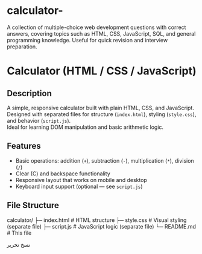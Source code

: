# calculator-
 A collection of multiple-choice web development questions with correct answers, covering topics such as HTML, CSS, JavaScript, SQL, and general programming knowledge. Useful for quick revision and interview preparation.
# Calculator (HTML / CSS / JavaScript)

## Description
A simple, responsive calculator built with plain HTML, CSS, and JavaScript.  
Designed with separated files for structure (`index.html`), styling (`style.css`), and behavior (`script.js`).  
Ideal for learning DOM manipulation and basic arithmetic logic.

## Features
- Basic operations: addition (`+`), subtraction (`-`), multiplication (`*`), division (`/`)
- Clear (C) and backspace functionality
- Responsive layout that works on mobile and desktop
- Keyboard input support (optional — see `script.js`)

## File Structure
calculator/
├─ index.html # HTML structure
├─ style.css # Visual styling (separate file)
├─ script.js # JavaScript logic (separate file)
└─ README.md # This file


نسخ
تحرير
